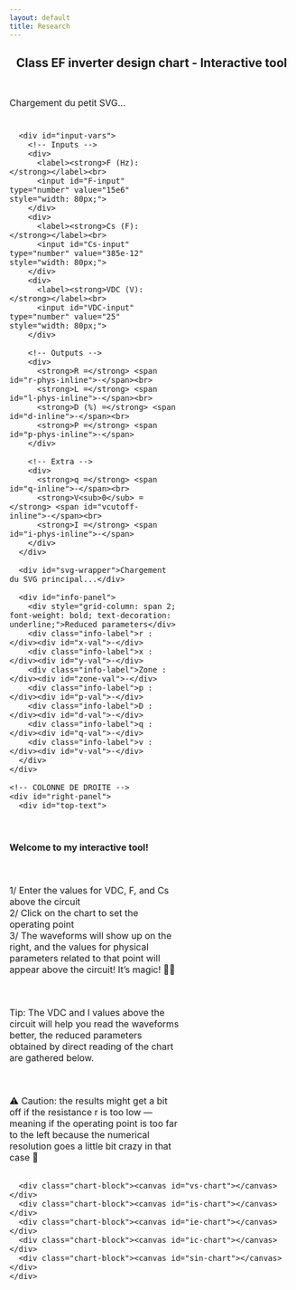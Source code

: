 ```yaml
---
layout: default
title: Research
---
```


<h2 style="text-align: center;">Class EF inverter design chart - Interactive tool</h2>

<div class="interactive-body">
  <style>
    .interactive-body {
      font-size: 1rem;
      margin-top: 3rem;
    }

    .interactive-body .container {
      display: flex;
      gap: 2rem;
      align-items: flex-start;
    }

    .interactive-body #left-panel,
    .interactive-body #right-panel {
      display: flex;
      flex-direction: column;
      gap: 1.5rem;
    }

    .interactive-body #left-panel {
      width: 60%;
    }

    .interactive-body #right-panel {
      width: 40%;
    }

    .interactive-body #top-text {
      font-size: 1.1rem;
      background-color: #f0f0f0;
      padding: 1rem;
      border: 2px solid black;
      border-radius: 8px;
      white-space: pre-line;
      box-shadow: 2px 2px 6px rgba(0, 0, 0, 0.1);
    }

    .interactive-body .chart-block {
      width: 100%;
    }

    .interactive-body .chart-block canvas {
      width: 100% !important;
      height: auto !important;
      aspect-ratio: 3 / 1;
    }

    .interactive-body #input-vars {
      display: grid;
      grid-template-columns: repeat(3, 1fr);
      gap: 1rem;
      background: #fafafa;
      padding: 1rem;
      border: 1px solid #ccc;
      border-radius: 6px;
      max-width: 100%;
    }

    .interactive-body #info-panel {
      background: #f9f9f9;
      padding: 1rem;
      border: 1px solid #ddd;
      display: grid;
      grid-template-columns: repeat(2, minmax(150px, 1fr));
      gap: 0.5rem 1rem;
    }

    .interactive-body .info-label {
      font-weight: bold;
    }

    .interactive-body svg {
      display: block;
      width: 100%;
      height: auto;
    }

    .interactive-body .dot {
      fill: red;
      stroke: black;
      stroke-width: 1px;
    }
  </style>

  <div class="container">
    <!-- COLONNE DE GAUCHE -->
    <div id="left-panel">
      <div id="small-svg-wrapper">Chargement du petit SVG...</div>

      <div id="input-vars">
        <!-- Inputs -->
        <div>
          <label><strong>F (Hz):</strong></label><br>
          <input id="F-input" type="number" value="15e6" style="width: 80px;">
        </div>
        <div>
          <label><strong>Cs (F):</strong></label><br>
          <input id="Cs-input" type="number" value="385e-12" style="width: 80px;">
        </div>
        <div>
          <label><strong>VDC (V):</strong></label><br>
          <input id="VDC-input" type="number" value="25" style="width: 80px;">
        </div>

        <!-- Outputs -->
        <div>
          <strong>R =</strong> <span id="r-phys-inline">-</span><br>
          <strong>L =</strong> <span id="l-phys-inline">-</span><br>
          <strong>D (%) =</strong> <span id="d-inline">-</span><br>
          <strong>P =</strong> <span id="p-phys-inline">-</span>
        </div>

        <!-- Extra -->
        <div>
          <strong>q =</strong> <span id="q-inline">-</span><br>
          <strong>V<sub>0</sub> =</strong> <span id="vcutoff-inline">-</span><br>
          <strong>I =</strong> <span id="i-phys-inline">-</span>
        </div>
      </div>

      <div id="svg-wrapper">Chargement du SVG principal...</div>

      <div id="info-panel">
        <div style="grid-column: span 2; font-weight: bold; text-decoration: underline;">Reduced parameters</div>
        <div class="info-label">r :</div><div id="x-val">-</div>
        <div class="info-label">x :</div><div id="y-val">-</div>
        <div class="info-label">Zone :</div><div id="zone-val">-</div>
        <div class="info-label">p :</div><div id="p-val">-</div>
        <div class="info-label">D :</div><div id="d-val">-</div>
        <div class="info-label">q :</div><div id="q-val">-</div>
        <div class="info-label">v :</div><div id="v-val">-</div>
      </div>
    </div>

    <!-- COLONNE DE DROITE -->
    <div id="right-panel">
      <div id="top-text">
<strong>Welcome to my interactive tool!</strong>

1/ Enter the values for VDC, F, and Cs above the circuit  
2/ Click on the chart to set the operating point  
3/ The waveforms will show up on the right, and the values for physical parameters related to that point will appear above the circuit! It’s magic! 🧙‍♂️

Tip: The VDC and I values above the circuit will help you read the waveforms better, the reduced parameters obtained by direct reading of the chart are gathered below.

⚠️ Caution: the results might get a bit off if the resistance r is too low — meaning if the operating point is too far to the left because the numerical resolution goes a little bit crazy in that case 😬
      </div>

      <div class="chart-block"><canvas id="vs-chart"></canvas></div>
      <div class="chart-block"><canvas id="is-chart"></canvas></div>
      <div class="chart-block"><canvas id="ie-chart"></canvas></div>
      <div class="chart-block"><canvas id="ic-chart"></canvas></div>
      <div class="chart-block"><canvas id="sin-chart"></canvas></div>
    </div>
  </div>
</div>

<!-- Scripts -->
<script src="https://polyfill.io/v3/polyfill.min.js?features=es6"></script>
<script src="https://cdn.jsdelivr.net/npm/chart.js"></script>
<script id="MathJax-script" async
  src="https://cdn.jsdelivr.net/npm/mathjax@3/es5/tex-mml-chtml.js"></script>

<!-- Ton script interactif ici -->
<script>
const PI = Math.PI;

// Précalcul de la frontière
const frontier = Array.from({ length: 500 }, (_, j) => {
  const theta = (j / 499) * PI;
  const r = (1 / PI) * Math.pow(Math.sin(theta), 2);
  const x = (1 / PI) * (theta - Math.sin(theta) * Math.cos(theta));
  return { theta, x, r };
});

function getFrontierR(xTarget) {
  let left = 0, right = frontier.length - 1;
  while (left < right) {
    const mid = Math.floor((left + right) / 2);
    frontier[mid].x < xTarget ? (left = mid + 1) : (right = mid);
  }
  return frontier[left]?.r || 0;
}

function solveZCS(r, x) {
  for (let j = 0; j < 1000; j++) {
    const theta = (j / 999) * PI;
    const sinTh = Math.sin(theta), cosTh = Math.cos(theta);
    const sinTh4 = Math.pow(Math.sin(theta / 2), 4);
    const xTheta = (1 / PI) * (theta - sinTh * cosTh);
    const denom = PI * r + 4 * sinTh4;
    const rTheta = (4 / PI) * ((1 / (4 / denom)) - sinTh4);
    if (Math.abs(xTheta - x) < 0.005 && Math.abs(rTheta - r) < 0.01) {
      const i = 4 / denom;
      const p = (8 * r) / (denom * denom);
      const D = 0.5 - theta / (2 * PI);
      let v = 1 + 2 * (Math.cos(theta) - 1) / denom;
      if (v < 0) v = 0;
      return { p, D, q: 0, v, i, theta, phi: 0 };
    }
  }
  return null;
}


function solveZVS(r, x) {
  const PI = Math.PI;
  let bestSolution = null;
  let minError = Infinity;

  const thetaSteps = 1000; // Réduit de 5000 → 1000
  for (let j = 0; j < thetaSteps; j++) {
    const theta = (j / (thetaSteps - 1)) * PI;
    const phiMin = (theta - PI) / 2;
    const phiMax = 0;

    // Étape adaptative : plus fin si proche du centre
    const phiSteps = phiMin < -0.5 ? 800 : phiMin < -0.2 ? 1500 : 3000;

    for (let k = 0; k < phiSteps; k++) {
      const phi = phiMin + (k / (phiSteps - 1)) * (phiMax - phiMin);

      const sinTh = Math.sin(theta);
      const sinTerm = Math.sin(theta - 2 * phi);
      const rTh = (1 / PI) * sinTh * sinTerm;
      const xTh = (1 / PI) * (theta - sinTh * Math.cos(theta - 2 * phi));

      const err = Math.hypot(rTh - r, xTh - x);

      if (err < minError) {
        const denom = Math.pow(Math.cos(phi) - Math.cos(phi - theta), 2) + 1e-10;
        const p = (2 / PI) * sinTh * sinTerm / denom;

        const denomQ = 1 + Math.cos(phi - theta);
        const q = denomQ === 0 ? 1 : (1 - Math.cos(phi)) / (denomQ + 1e-10);

        const i = Math.sqrt((2 * p) / r);
        const D = 0.5 - theta / (2 * PI);

        bestSolution = { p, D, q, v: 0, i, theta, phi };
        minError = err;

        // Tolerance dynamique : stop plus tôt si la solution est très précise
        if (err < 5e-6) return bestSolution;
      }
    }
  }

  return bestSolution;
}




function drawDot(svg, xPix, yPix) {
  svg.querySelector('.dot')?.remove();
  const dot = document.createElementNS("http://www.w3.org/2000/svg", "circle");
  dot.setAttribute("cx", xPix);
  dot.setAttribute("cy", yPix);
  dot.setAttribute("r", 5);
  dot.setAttribute("class", "dot");
  svg.appendChild(dot);
}

function updateInfoPanel(r, x, distance, zone, res) {
  const set = (id, val) => document.getElementById(id).textContent = val;

  set('x-val', r.toFixed(4));
  set('y-val', x.toFixed(4));
  set('zone-val', zone);
  set('p-val', res ? res.p.toFixed(4) : '-');
  set('d-val', res ? res.D.toFixed(4) : '-');
  set('q-val', res ? res.q.toFixed(4) : '-');
  set('v-val', res ? res.v.toFixed(4) : '-');

  const F = parseFloat(document.getElementById('F-input')?.value);
  const Cs = parseFloat(document.getElementById('Cs-input')?.value);
  const VDC = parseFloat(document.getElementById('VDC-input')?.value);

  if (res && !isNaN(F) && !isNaN(Cs) && !isNaN(VDC)) {
    const Rval = r / (2 * Math.PI * F * Cs);
    const Lval = x / (4 * Math.PI * Math.PI * F * F * Cs);
    const Ival = res.i * 2 * Math.PI * F * Cs * VDC;
    const Pval = res.p * 2 * Math.PI * F * Cs * VDC * VDC;
    const Dpercent = (res.D * 100).toFixed(1) + ' %';
    const Vcutoff = (res.v * 2 * VDC).toFixed(2) + ' V';

    set('r-phys-inline', Rval.toFixed(4) + ' Ω');
    set('l-phys-inline', Lval.toExponential(2) + ' H');
    set('i-phys-inline', Ival.toFixed(3) + ' A');
    set('p-phys-inline', Pval.toFixed(2) + ' W');

    set('d-inline', Dpercent);
    set('q-inline', res.q.toFixed(4));
    set('vcutoff-inline', Vcutoff);
  } else {
    ['r-phys-inline', 'l-phys-inline', 'i-phys-inline', 'p-phys-inline',
     'd-inline', 'q-inline', 'vcutoff-inline'
    ].forEach(id => {
      const el = document.getElementById(id);
      if (el) el.textContent = '-';
    });
  }
}

// Fixe la résolution des canvas une fois
function fixCanvasResolution(canvas) {
  const dpr = window.devicePixelRatio || 1;
  const rect = canvas.getBoundingClientRect();
  canvas.width = rect.width * dpr;
  canvas.height = rect.height * dpr;
  const ctx = canvas.getContext('2d');
  ctx.setTransform(dpr, 0, 0, dpr, 0, 0);
}

function setupCanvases() {
  ['vs-chart', 'ie-chart', 'is-chart', 'ic-chart', 'sin-chart'].forEach(id => {
    const canvas = document.getElementById(id);
    if (canvas) fixCanvasResolution(canvas);
  });
}

// Stockage global des instances Chart.js
const charts = {};

function plotCharts(res) {
  const N = 1000;
  const theta = res.theta;
  const phi = res.phi || 0;
  const i = res.i;

  const data = { vs: [], ie: [], is: [], ic: [], sin: [] };

  for (let k = 0; k <= N; k++) {
    const wt = (k / N) * 4 * PI;
    const wtMod = wt % (2 * PI);
    const sinTerm = Math.sin(wt + phi);

    data.sin.push({ x: wt, y: sinTerm });

    let vsVal = 0;
    if (wtMod > Math.PI - theta && wtMod <= Math.PI) {
      vsVal = -i * (Math.cos(phi - theta) + Math.cos(wtMod + phi));
    } else if (wtMod > Math.PI && wtMod <= 2 * Math.PI - theta) {
      vsVal = 2;
    } else if (wtMod > 2 * Math.PI - theta) {
      vsVal = 2 + i * (Math.cos(phi - theta) - Math.cos(wtMod + phi));
    }
    data.vs.push({ x: wt, y: 0.98 * vsVal });

    data.ie.push({ x: wt, y: (wtMod <= Math.PI - theta || (wtMod > Math.PI && wtMod <= 2 * Math.PI - theta)) ? sinTerm * (wtMod <= Math.PI - theta ? 1 : -1) : 0 });
    data.ic.push({ x: wt, y: (wtMod > Math.PI - theta && wtMod <= Math.PI || wtMod > 2 * Math.PI - theta) ? sinTerm : 0 });
    data.is.push({ x: wt, y: (wtMod <= Math.PI - theta) ? 0.98 * 2 * sinTerm : 0 });
  }

  const chartParams = {
    vs: { label: 'vs(ωt) / VDC', color: 'blue' },
    ie: { label: 'ie(ωt) / I', color: 'red' },
    is: { label: 'is(ωt) / I', color: 'green' },
    ic: { label: 'iC(ωt) / I', color: 'orange' },
    sin: { label: 'i(ωt) / I', color: 'purple' }
  };

  const formatPi = val => {
    const n = val / PI;
    const rounded = Math.round(n);
    return Math.abs(n - rounded) < 0.05 ? (rounded === 0 ? '0' : `${rounded === 1 ? '' : rounded}π`) : '';
  };

  for (const [key, { label, color }] of Object.entries(chartParams)) {
    const ctx = document.getElementById(`${key}-chart`).getContext('2d');

    const config = {
      type: 'line',
      data: {
        datasets: [{
          label,
          data: data[key],
          borderColor: color,
          borderWidth: 2,
          pointRadius: 0,
          fill: false,
          tension: 0
        }]
      },
      options: {
        responsive: false,
        plugins: { legend: { display: false } },
        scales: {
          x: {
            type: 'linear',
            min: 0,
            max: 4 * PI,
            ticks: { stepSize: PI, callback: formatPi, font:{size: 20} },
            title: { display: key === 'sin', text: 'ωt (rad)', font:{size: 20} }
          },
          y: {
            min: -2,
            max: 2,
            title: { display: true, text: label, font:{size: 20} },
            ticks: {
              values: [-2, -1, 0, 1, 2],
              callback: v => v, font:{size: 20}
            }
          }
        }
      }
    };

    if (charts[key]) {
      charts[key].data.datasets[0].data = data[key];
      charts[key].update();
    } else {
      charts[key] = new Chart(ctx, config);
    }
  }
}

// Initialisation : fixer résolution une fois au chargement
window.addEventListener('load', () => {
  setupCanvases();
});

// Chargement des SVG et gestion des clics
fetch('/assets/img/circuit_EF.svg')
  .then(res => res.text())
  .then(svg => document.getElementById('small-svg-wrapper').innerHTML = svg)
  .catch(() => document.getElementById('small-svg-wrapper').textContent = 'Erreur de chargement du petit SVG.');

fetch('/assets/img/chart_EF.svg')
  .then(res => res.text())
  .then(svgText => {
    const wrapper = document.getElementById('svg-wrapper');
    wrapper.innerHTML = svgText;
    const svg = wrapper.querySelector('svg');
    svg.setAttribute('id', 'mysvg');

    // Récupération des champs input
const FInput = document.getElementById('F-input');
const CsInput = document.getElementById('Cs-input');
const VDCInput = document.getElementById('VDC-input');


    svg.addEventListener('click', evt => {
      const pt = svg.createSVGPoint();
      pt.x = evt.clientX;
      pt.y = evt.clientY;
      const svgPoint = pt.matrixTransform(svg.getScreenCTM().inverse());
      const [xPix, yPix] = [svgPoint.x, svgPoint.y];

      const r = 0.000531 * xPix - 0.1078;
      const x = -0.001022 * yPix + 1.0918;
      const dist = Math.sqrt(r * r + x * x);

      drawDot(svg, xPix, yPix);

      // Lire les valeurs des champs
const F = parseFloat(FInput.value);
const Cs = parseFloat(CsInput.value);
const VDC = parseFloat(VDCInput.value);
console.log('Valeurs utilisateur :', { F, Cs, VDC });


      let zone = 'Hors zone', res = null;
      if (r >= 0 && r <= 2 / PI && x >= 0 && x <= 1) {
        const rFrontier = getFrontierR(x);
        if (r < rFrontier) {
          zone = 'ZVS';
          res = solveZVS(r, x);
        } else {
          zone = 'ZCS';
          res = solveZCS(r, x);
        }
      }

      updateInfoPanel(r, x, dist, zone, res);
      if (res) plotCharts(res);
    });
  })
  .catch(err => {
    document.getElementById('svg-wrapper').textContent = 'Erreur de chargement du SVG principal.';
    console.error("Erreur SVG:", err);
  });
</script>

<!-- ================================= -->
<!-- MATHJAX LOADING FOR MATH -->
<!-- (place in the layout if you want globally) -->
<!-- ================================= -->
<script type="text/javascript" id="MathJax-script" async
  src="https://cdn.jsdelivr.net/npm/mathjax@3/es5/tex-mml-chtml.js">
</script>
